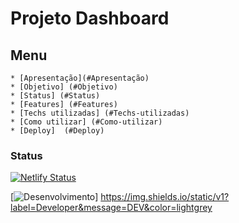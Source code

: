 # Projeto Dashboard

## Menu

    * [Apresentação](#Apresentação)
    * [Objetivo] (#Objetivo)
    * [Status] (#Status)
    * [Features] (#Features)
    * [Techs utilizadas] (#Techs-utilizadas)
    * [Como utilizar] (#Como-utilizar)
    * [Deploy]  (#Deploy)

### Status

[![Netlify Status](https://api.netlify.com/api/v1/badges/5433c841-e738-419e-912f-d93faeac3678/deploy-status)](https://app.netlify.com/sites/jose-carlos-rodrigues-dashboard/deploys)

[![Desenvolvimento](https://img.shields.io/endpoint?url=https://img.shields.io/static/v1?label=Developer&message=DEV&color=lightgrey)]
https://img.shields.io/static/v1?label=Developer&message=DEV&color=lightgrey
